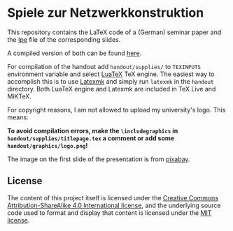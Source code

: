 # Spiele zur Netzwerkkonstruktion

This repository contains the LaTeX code of a (German) seminar paper
and the [Ipe](https://ipepresenter.otfried.org/) file of the corresponding slides.

A compiled version of both can be found [here](https://link.maximilianreif.de/nws).

For compilation of the handout add
`handout/supplies/` to `TEXINPUTS` environment variable
and select [LuaTeX](https://luatex.org/) TeX engine.
The easiest way to accomplish this is
to use [Latexmk](https://www.ctan.org/pkg/latexmk)
and simply run `latexmk` in the `handout` directory.
Both LuaTeX engine and Latexmk are included in TeX Live and MiKTeX.

For copyright reasons, I am not allowed to upload my university's logo.
This means:

**To avoid compilation errors,
make the `\includegraphics` in `handout/supplies/titlepage.tex` a comment
or add some `handout/graphics/logo.png`!**

The image on the first slide of the presentation is from
[pixabay](https://pixabay.com/vectors/social-media-people-social-networks-7278965/).


## License

The content of this project itself is licensed under the
[Creative Commons Attribution-ShareAlike 4.0 International license](https://creativecommons.org/licenses/by-sa/4.0/),
and the underlying source code used to format and display that content
is licensed under the [MIT license](LICENSE.md).
